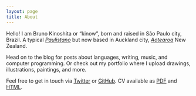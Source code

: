 ```yaml
---
layout: page
title: About
---
```


<div>
  <p>Hello! I am Bruno Kinoshita or “kinow”, born and raised in São Paulo city, Brazil. 
  A typical <i><a href="https://en.wiktionary.org/wiki/paulistano#Noun" title="São Paulo city demonym">Paulistano</a></i>
  but now based in Auckland city, <i><a href="https://en.wikipedia.org/wiki/Aotearoa" title="Māori name for New Zealand">
  Aotearoa</a></i> New Zealand.</p>

  <p>Head on to the blog for posts about languages, writing, music, and computer
  programming. Or check out my portfolio where I upload drawings, illustrations,
  paintings, and more.</p>

  <p>Feel free to get in touch via <a href="https://twitter.com/kinow/">Twitter</a>
  or <a href="https://github.com/kinow/">GitHub</a>. CV available as
  <a href="/cv.pdf">PDF</a> and <a href="/cv/">HTML</a>.</p>
</div>
